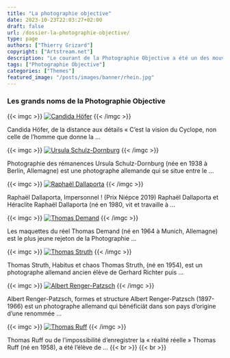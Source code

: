```yaml
---
title: "La photographie objective"
date: 2023-10-23T22:03:27+02:00
draft: false
url: /dossier-la-photographie-objective/
type: page
authors: ["Thierry Grizard"]
copyright: ["Artstream.net"]
description: "Le courant de la Photographie Objective a été un des mouvements fondateurs de la photographie contemporaine dans son approche déconstructiviste "
tags: ["Photographie Objective"]
categories: ["Themes"]
featured_image: "/posts/images/banner/rhein.jpg"
---
```

### Les grands noms de la Photographie Objective

{{< imgc >}} [![Candida Höfer](/posts/images/photo-objective/candida-hoefer_photography_dusseldorf-school.003-768x432.jpg)](/candida-hofer-photography-dusseldorf-school/ "Candida Höfer Ou L’œil Du Cyclope." ) {{< /imgc >}}

Candida Höfer, de la distance aux détails « C’est la vision du Cyclope, non celle de l’homme que donne la ...

{{< imgc >}} [![Ursula Schulz-Dornburg](/posts/images/photo-objective/ursula-schulz-dornburg_solo-show_mep_paris_2020.003-768x432.jpg)](/ursula-schulz-dornburg-solo-show-mep/ "Ursula Schulz-Dornburg, Photographe Des Périphéries") {{< /imgc >}}

Photographie des rémanences Ursula Schulz-Dornburg (née en 1938 à Berlin, Allemagne) est une photographe allemande qui se situe entre le ...


{{< imgc >}} [![Raphaël Dallaporta](/posts/images/photo-objective/raphael-dallaporta_niepce_photography.001-4-768x432.jpg)](/raphael-dallaporta-niepce-photography/ "Raphaël Dallaporta, Les Évidences Vacillantes De La Photographie") {{< /imgc >}}

Raphaël Dallaporta, Impersonnel ! (Prix Niépce 2019) Raphaël Dallaporta et Héraclite Raphaël Dallaporta (né en 1980, vit et travaille à ...

{{< imgc >}} [![Thomas Demand](/posts/images/photo-objective/thomas-demandphotography-768x432.jpg)](/thomas-demand-photography-and-models/ "homas Demand, De L’architecture Des Images") {{< /imgc >}}

Les maquettes du réel Thomas Demand (né en 1964 à Munich, Allemagne) est le plus jeune rejeton de la Photographie ...

{{< imgc >}} [![Thomas Struth](/posts/images/photo-objective/thomas-struthnasaphotographyallemagnephotographie-objective.005-1-768x432.jpg)](/thomas-struth-photographie-objective/ "Thomas Struth Ou La Photographie De La Banalité") {{< /imgc >}}

Thomas Struth, Habitus et chaos Thomas Struth, (né en 1954), est un photographe allemand ancien élève de Gerhard Richter puis ...

{{< imgc >}} 
[![Albert Renger-Patzsch](/posts/images/photo-objective/albert-renger-patzsch-_photographer.002-768x432.jpg)](/albert-renger-patzsch-photography/ "Albert Renger-Patzsch, « Les Choses »") 
{{< /imgc >}}

Albert Renger-Patzsch, formes et structure Albert Renger-Patzsch (1897-1966) est un photographe allemand qui bénéficiât dans son pays d’origine d’une renommée ...

{{< imgc >}} 
[![Thomas Ruff](/posts/images/photo-objective/thomas-ruff-photography.002-1-768x432.jpg)](/thomas-ruff/ "homas Ruff L’image Photographique N’est-Elle Qu’un Simulacre ?") 
{{< /imgc >}}

Thomas Ruff ou de l’impossibilité d’enregistrer la « réalité réelle » Thomas Ruff (né en 1958), a été l’élève de ...
{{< br >}}
{{< br >}}